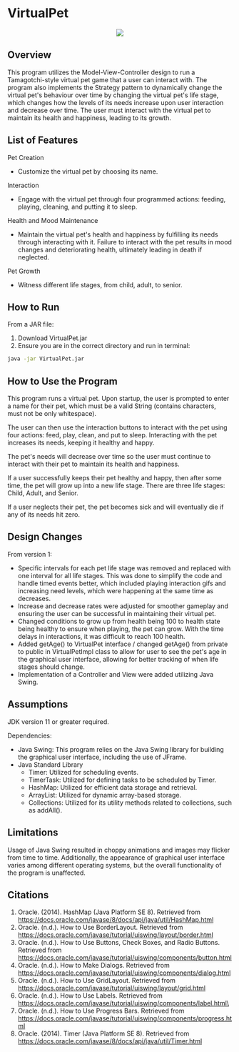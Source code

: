 # VirtualPet

<div align="center">
    <img src="https://github.com/user-attachments/assets/eac4bd0c-960e-410b-b3d3-f4c534df3a6e" /> 
</div>

## Overview

This program utilizes the Model-View-Controller design to run a Tamagotchi-style virtual pet game that a user can interact with. The program also implements the Strategy pattern to dynamically change the virtual pet's behaviour over time by changing the virtual pet's life stage, which changes how the levels of its needs increase upon user interaction and decrease over time. The user must interact with the virtual pet to maintain its health and happiness, leading to its growth. 

## List of Features

Pet Creation 
- Customize the virtual pet by choosing its name.

Interaction
- Engage with the virtual pet through four programmed actions: feeding, playing, cleaning, and putting it to sleep.

Health and Mood Maintenance
- Maintain the virtual pet's health and happiness by fulfilling its needs through interacting with it.
Failure to interact with the pet results in mood changes and deteriorating health, ultimately leading in death if neglected. 

Pet Growth
- Witness different life stages, from child, adult, to senior.

## How to Run

From a JAR file: 
1. Download VirtualPet.jar
2. Ensure you are in the correct directory and run in terminal:
```bash
java -jar VirtualPet.jar
```

## How to Use the Program

This program runs a virtual pet. Upon startup, the user is prompted to enter a name for their pet, which must be a valid String (contains characters, must not be only whitespace). 

The user can then use the interaction buttons to interact with the pet using four actions: feed, play, clean, and put to sleep. Interacting with the pet increases its needs, keeping it healthy and happy. 

The pet's needs will decrease over time so the user must continue to interact with their pet to maintain its health and happiness. 

If a user successfully keeps their pet healthy and happy, then after some time, the pet will grow up into a new life stage. There are three life stages: Child, Adult, and Senior. 

If a user neglects their pet, the pet becomes sick and will eventually die if any of its needs hit zero. 

## Design Changes

From version 1: 
- Specific intervals for each pet life stage was removed and replaced with one interval for all life stages. This was done to simplify the code and handle timed events better, which included playing interaction gifs and increasing need levels, which were happening at the same time as decreases. 
- Increase and decrease rates were adjusted for smoother gameplay and ensuring the user can be successful in maintaining their virtual pet. 
- Changed conditions to grow up from health being 100 to health state being healthy to ensure when playing, the pet can grow. With the time delays in interactions, it was difficult to reach 100 health.
- Added getAge() to VirtualPet interface / changed getAge() from private to public in VirtualPetImpl class to allow for user to see the pet's age in the graphical user interface, allowing for better tracking of when life stages should change.
- Implementation of a Controller and View were added utilizing Java Swing. 

## Assumptions

JDK version 11 or greater required. 

Dependencies: 
- Java Swing: This program relies on the Java Swing library for building the graphical user interface, including the use of JFrame.
- Java Standard Library
    - Timer: Utilized for scheduling events.
    - TimerTask: Utilized for defining tasks to be scheduled by Timer.
    - HashMap: Utilized for efficient data storage and retrieval.
    - ArrayList: Utilized for dynamic array-based storage.
    - Collections: Utilized for its utility methods related to collections, such as addAll(). 

## Limitations

Usage of Java Swing resulted in choppy animations and images may flicker from time to time. Additionally, the appearance of graphical user interface varies among different operating systems, but the overall functionality of the program is unaffected. 

## Citations

1. Oracle. (2014). HashMap (Java Platform SE 8). Retrieved from https://docs.oracle.com/javase/8/docs/api/java/util/HashMap.html
2. Oracle. (n.d.). How to Use BorderLayout. Retrieved from https://docs.oracle.com/javase/tutorial/uiswing/layout/border.html
3. Oracle. (n.d.). How to Use Buttons, Check Boxes, and Radio Buttons. Retrieved from https://docs.oracle.com/javase/tutorial/uiswing/components/button.html
4. Oracle. (n.d.). How to Make Dialogs. Retrieved from https://docs.oracle.com/javase/tutorial/uiswing/components/dialog.html
5. Oracle. (n.d.). How to Use GridLayout. Retrieved from https://docs.oracle.com/javase/tutorial/uiswing/layout/grid.html
6. Oracle. (n.d.). How to Use Labels. Retrieved from https://docs.oracle.com/javase/tutorial/uiswing/components/label.html\
7. Oracle. (n.d.). How to Use Progress Bars. Retrieved from https://docs.oracle.com/javase/tutorial/uiswing/components/progress.html
8. Oracle. (2014). Timer (Java Platform SE 8). Retrieved from https://docs.oracle.com/javase/8/docs/api/java/util/Timer.html
